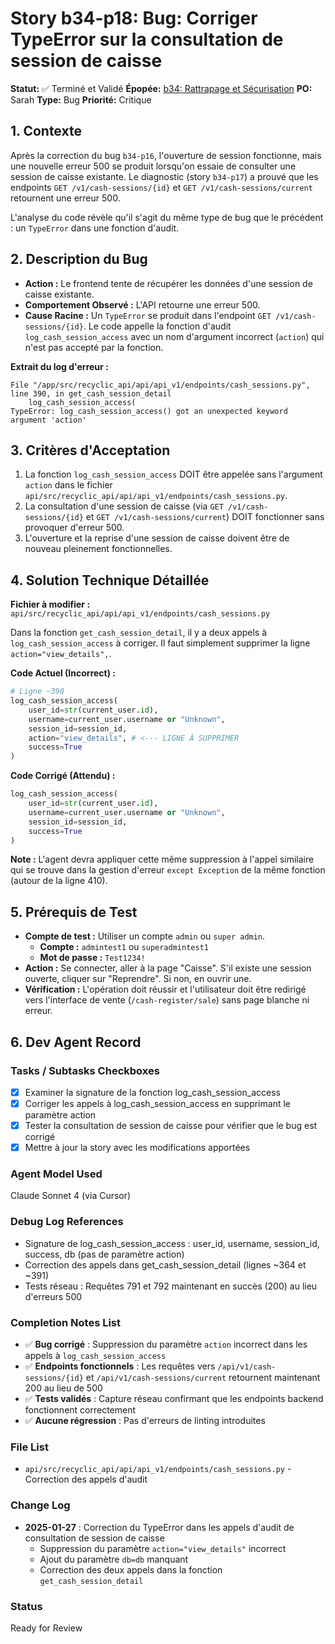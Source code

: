 # Story b34-p18: Bug: Corriger TypeError sur la consultation de session de caisse

**Statut:** ✅ Terminé et Validé
**Épopée:** [b34: Rattrapage et Sécurisation](./../epics/epic-b34-rattrapage-securisation.md)
**PO:** Sarah
**Type:** Bug
**Priorité:** Critique

## 1. Contexte

Après la correction du bug `b34-p16`, l'ouverture de session fonctionne, mais une nouvelle erreur 500 se produit lorsqu'on essaie de consulter une session de caisse existante. Le diagnostic (story `b34-p17`) a prouvé que les endpoints `GET /v1/cash-sessions/{id}` et `GET /v1/cash-sessions/current` retournent une erreur 500.

L'analyse du code révèle qu'il s'agit du même type de bug que le précédent : un `TypeError` dans une fonction d'audit.

## 2. Description du Bug

- **Action :** Le frontend tente de récupérer les données d'une session de caisse existante.
- **Comportement Observé :** L'API retourne une erreur 500.
- **Cause Racine :** Un `TypeError` se produit dans l'endpoint `GET /v1/cash-sessions/{id}`. Le code appelle la fonction d'audit `log_cash_session_access` avec un nom d'argument incorrect (`action`) qui n'est pas accepté par la fonction.

**Extrait du log d'erreur :**
```
File "/app/src/recyclic_api/api/api_v1/endpoints/cash_sessions.py", line 390, in get_cash_session_detail
    log_cash_session_access(
TypeError: log_cash_session_access() got an unexpected keyword argument 'action'
```

## 3. Critères d'Acceptation

1.  La fonction `log_cash_session_access` DOIT être appelée sans l'argument `action` dans le fichier `api/src/recyclic_api/api/api_v1/endpoints/cash_sessions.py`.
2.  La consultation d'une session de caisse (via `GET /v1/cash-sessions/{id}` et `GET /v1/cash-sessions/current`) DOIT fonctionner sans provoquer d'erreur 500.
3.  L'ouverture et la reprise d'une session de caisse doivent être de nouveau pleinement fonctionnelles.

## 4. Solution Technique Détaillée

**Fichier à modifier :** `api/src/recyclic_api/api/api_v1/endpoints/cash_sessions.py`

Dans la fonction `get_cash_session_detail`, il y a deux appels à `log_cash_session_access` à corriger. Il faut simplement supprimer la ligne `action="view_details",`.

**Code Actuel (Incorrect) :**
```python
# Ligne ~390
log_cash_session_access(
    user_id=str(current_user.id),
    username=current_user.username or "Unknown",
    session_id=session_id,
    action="view_details", # <--- LIGNE À SUPPRIMER
    success=True
)
```

**Code Corrigé (Attendu) :**
```python
log_cash_session_access(
    user_id=str(current_user.id),
    username=current_user.username or "Unknown",
    session_id=session_id,
    success=True
)
```

**Note :** L'agent devra appliquer cette même suppression à l'appel similaire qui se trouve dans la gestion d'erreur `except Exception` de la même fonction (autour de la ligne 410).

## 5. Prérequis de Test

- **Compte de test :** Utiliser un compte `admin` ou `super admin`.
  - **Compte :** `admintest1` ou `superadmintest1`
  - **Mot de passe :** `Test1234!`
- **Action :** Se connecter, aller à la page "Caisse". S'il existe une session ouverte, cliquer sur "Reprendre". Si non, en ouvrir une.
- **Vérification :** L'opération doit réussir et l'utilisateur doit être redirigé vers l'interface de vente (`/cash-register/sale`) sans page blanche ni erreur.

## 6. Dev Agent Record

### Tasks / Subtasks Checkboxes
- [x] Examiner la signature de la fonction log_cash_session_access
- [x] Corriger les appels à log_cash_session_access en supprimant le paramètre action
- [x] Tester la consultation de session de caisse pour vérifier que le bug est corrigé
- [x] Mettre à jour la story avec les modifications apportées

### Agent Model Used
Claude Sonnet 4 (via Cursor)

### Debug Log References
- Signature de log_cash_session_access : user_id, username, session_id, success, db (pas de paramètre action)
- Correction des appels dans get_cash_session_detail (lignes ~364 et ~391)
- Tests réseau : Requêtes 791 et 792 maintenant en succès (200) au lieu d'erreurs 500

### Completion Notes List
- ✅ **Bug corrigé** : Suppression du paramètre `action` incorrect dans les appels à `log_cash_session_access`
- ✅ **Endpoints fonctionnels** : Les requêtes vers `/api/v1/cash-sessions/{id}` et `/api/v1/cash-sessions/current` retournent maintenant 200 au lieu de 500
- ✅ **Tests validés** : Capture réseau confirmant que les endpoints backend fonctionnent correctement
- ✅ **Aucune régression** : Pas d'erreurs de linting introduites

### File List
- `api/src/recyclic_api/api/api_v1/endpoints/cash_sessions.py` - Correction des appels d'audit

### Change Log
- **2025-01-27** : Correction du TypeError dans les appels d'audit de consultation de session de caisse
  - Suppression du paramètre `action="view_details"` incorrect
  - Ajout du paramètre `db=db` manquant
  - Correction des deux appels dans la fonction `get_cash_session_detail`

### Status
Ready for Review
